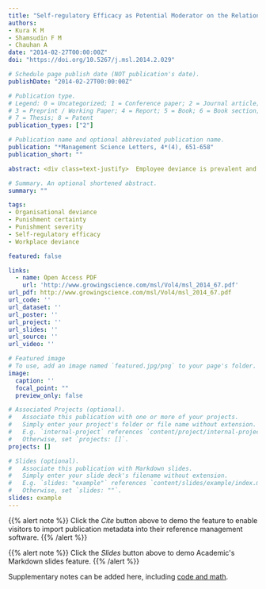 ```yaml
---
title: "Self-regulatory Efficacy as Potential Moderator on the Relationship Between Organisational Formal Controls, Perceived Group Norms and Workplace Deviance: A Proposed Framework"
authors:
- Kura K M
- Shamsudin F M
- Chauhan A
date: "2014-02-27T00:00:00Z"
doi: "https://doi.org/10.5267/j.msl.2014.2.029"

# Schedule page publish date (NOT publication's date).
publishDate: "2014-02-27T00:00:00Z"

# Publication type.
# Legend: 0 = Uncategorized; 1 = Conference paper; 2 = Journal article;
# 3 = Preprint / Working Paper; 4 = Report; 5 = Book; 6 = Book section;
# 7 = Thesis; 8 = Patent
publication_types: ["2"]

# Publication name and optional abbreviated publication name.
publication: "*Management Science Letters, 4*(4), 651-658"
publication_short: ""

abstract: <div class=text-justify>  Employee deviance is prevalent and could have significant consequences to organizations and/or its members. Drawing upon deterrence theory, this study examined the mediating role of self-regulatory efficacy on the relationship between punishment certainty, punishment severity and organizational deviance. The participants were 197 employed postgraduate students who enrolled in the Master of Business Administration programme at two universities located in the north-west geopolitical zone of Nigeria. The model tested suggests that both punishment certainty and punishment severity predict organizational deviance through the influence of self-regulatory efficacy. Results suggest that self-regulatory efficacy partially mediates the relationship between punishment certainty and organizational deviance. Similarly, results suggest that the relationship between punishment severity and organizational deviance was partially mediated by self-regulatory efficacy. </div>

# Summary. An optional shortened abstract.
summary: ""

tags: 
- Organisational deviance
- Punishment certainty
- Punishment severity
- Self-regulatory efficacy
- Workplace deviance

featured: false

links:
  - name: Open Access PDF 
    url: 'http://www.growingscience.com/msl/Vol4/msl_2014_67.pdf'
url_pdf: http://www.growingscience.com/msl/Vol4/msl_2014_67.pdf
url_code: ''
url_dataset: ''
url_poster: ''
url_project: ''
url_slides: ''
url_source: ''
url_video: ''

# Featured image
# To use, add an image named `featured.jpg/png` to your page's folder. 
image:
  caption: ''
  focal_point: ""
  preview_only: false

# Associated Projects (optional).
#   Associate this publication with one or more of your projects.
#   Simply enter your project's folder or file name without extension.
#   E.g. `internal-project` references `content/project/internal-project/index.md`.
#   Otherwise, set `projects: []`.
projects: []

# Slides (optional).
#   Associate this publication with Markdown slides.
#   Simply enter your slide deck's filename without extension.
#   E.g. `slides: "example"` references `content/slides/example/index.md`.
#   Otherwise, set `slides: ""`.
slides: example
---
```


{{% alert note %}}
Click the *Cite* button above to demo the feature to enable visitors to import publication metadata into their reference management software.
{{% /alert %}}

{{% alert note %}}
Click the *Slides* button above to demo Academic's Markdown slides feature.
{{% /alert %}}

Supplementary notes can be added here, including [code and math](https://sourcethemes.com/academic/docs/writing-markdown-latex/).
